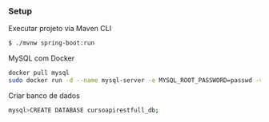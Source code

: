 ### Setup

Executar projeto via Maven CLI
```bash
$ ./mvnw spring-boot:run
```

MySQL com Docker
```bash
docker pull mysql
sudo docker run -d --name mysql-server -e MYSQL_ROOT_PASSWORD=passwd -v $PWD/db_mysql:/var/lib/mysql -p 3306:3306 mysql
```

Criar banco de dados
```bash
mysql>CREATE DATABASE cursoapirestfull_db;

```

